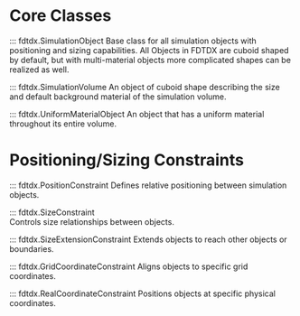 ##
# Core Classes
::: fdtdx.SimulationObject
Base class for all simulation objects with positioning and sizing capabilities. All Objects in FDTDX are cuboid shaped by default, but with multi-material objects more complicated shapes can be realized as well.

::: fdtdx.SimulationVolume
An object of cuboid shape describing the size and default background material of the simulation volume.

::: fdtdx.UniformMaterialObject
An object that has a uniform material throughout its entire volume.

# Positioning/Sizing Constraints
::: fdtdx.PositionConstraint
Defines relative positioning between simulation objects.

::: fdtdx.SizeConstraint  
Controls size relationships between objects.

::: fdtdx.SizeExtensionConstraint
Extends objects to reach other objects or boundaries.

::: fdtdx.GridCoordinateConstraint
Aligns objects to specific grid coordinates.

::: fdtdx.RealCoordinateConstraint
Positions objects at specific physical coordinates.



